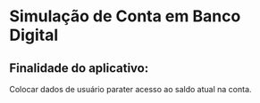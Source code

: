 <h1>
  Simulação de Conta em Banco Digital
</h1>

## Finalidade do aplicativo:
<p>
  Colocar dados de usuário parater acesso ao saldo atual na conta.
</p>
